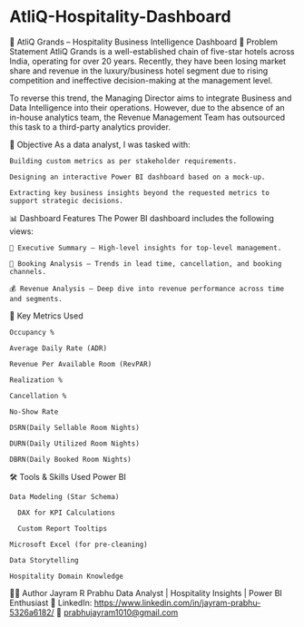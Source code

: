 # AtliQ-Hospitality-Dashboard

🏨 AtliQ Grands – Hospitality Business Intelligence Dashboard
📌 Problem Statement
AtliQ Grands is a well-established chain of five-star hotels across India, operating for over 20 years. Recently, they have been losing market share and revenue in the luxury/business hotel segment 
due to rising competition and ineffective decision-making at the management level.

To reverse this trend, the Managing Director aims to integrate Business and Data Intelligence into their operations. However, due to the absence of an in-house analytics team,
the Revenue Management Team has outsourced this task to a third-party analytics provider.

🎯 Objective
As a data analyst, I was tasked with:

    Building custom metrics as per stakeholder requirements.

    Designing an interactive Power BI dashboard based on a mock-up.
    
    Extracting key business insights beyond the requested metrics to support strategic decisions.

📊 Dashboard Features
The Power BI dashboard includes the following views:

    👔 Executive Summary – High-level insights for top-level management.

    📅 Booking Analysis – Trends in lead time, cancellation, and booking channels.

    💰 Revenue Analysis – Deep dive into revenue performance across time and segments.

📌 Key Metrics Used

    Occupancy %

    Average Daily Rate (ADR)

    Revenue Per Available Room (RevPAR)

    Realization %

    Cancellation %

    No-Show Rate

    DSRN(Daily Sellable Room Nights)

    DURN(Daily Utilized Room Nights)

    DBRN(Daily Booked Room Nights)

🛠 Tools & Skills Used
Power BI

    Data Modeling (Star Schema)

      DAX for KPI Calculations

      Custom Report Tooltips

    Microsoft Excel (for pre-cleaning)

    Data Storytelling

    Hospitality Domain Knowledge

🧑‍💻 Author
Jayram R Prabhu
Data Analyst | Hospitality Insights | Power BI Enthusiast
🔗 LinkedIn: https://www.linkedin.com/in/jayram-prabhu-5326a6182/
📧 prabhujayram1010@gmail.com
